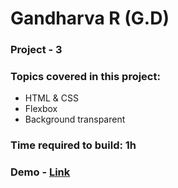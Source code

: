 # Gandharva R (G.D)

### Project - 3

### Topics covered in this project:

- HTML & CSS
- Flexbox
- Background transparent

### Time required to build: 1h

### Demo - [Link]("")
